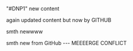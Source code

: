 "#DNP1"
new content

again updated content but now by GITHUB

smth newwww

smth new from GitHub --- MEEEERGE CONFLICT
